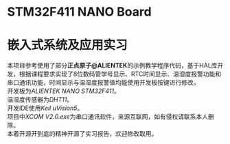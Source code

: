 # STM32F411 NANO Board
# 嵌入式系统及应用实习
本项目参考使用了部分**正点原子@ALIENTEK**的示例教学程序代码，基于HAL库开发，根据课程要求实现了8位数码管学号显示、RTC时间显示、温湿度报警功能和串口通讯功能，时间显示与温湿度报警值均能使用开发板按键进行修改。  
开发板为*ALIENTEK NANO STM32F411*。  
温湿度传感器为*DHT11*。  
开发IDE使用*Keil uVision5*。  
项目中*XCOM V2.0.exe*为串口通讯软件，来源互联网，如有侵权请联系本人删除。  
本着开源开到底的精神开源了实习报告，欢迎修改取用。  
